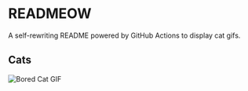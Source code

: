 # READMEOW

A self-rewriting README powered by GitHub Actions to display cat gifs.

## Cats

![Bored Cat GIF](https://media3.giphy.com/media/mlvseq9yvZhba/200.gif?cid=9acd02dau6rmmb4bsau8lu0818kpfq24izgukh6zbhzmxfuw&ep=v1_gifs_search&rid=200.gif&ct=g)
